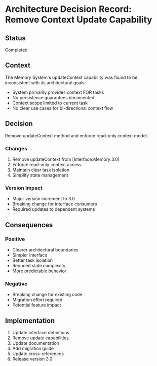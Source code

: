 # Architecture Decision Record: Remove Context Update Capability

## Status
Completed

## Context
The Memory System's updateContext capability was found to be inconsistent with its architectural goals:
- System primarily provides context FOR tasks
- No persistence guarantees documented
- Context scope limited to current task
- No clear use cases for bi-directional context flow

## Decision
Remove updateContext method and enforce read-only context model.

### Changes
1. Remove updateContext from [Interface:Memory:3.0]
2. Enforce read-only context access
3. Maintain clear task isolation
4. Simplify state management

### Version Impact
- Major version increment to 3.0
- Breaking change for interface consumers
- Required updates to dependent systems

## Consequences

### Positive
- Clearer architectural boundaries
- Simpler interface
- Better task isolation
- Reduced state complexity
- More predictable behavior

### Negative
- Breaking change for existing code
- Migration effort required
- Potential feature impact

## Implementation
1. Update interface definitions
2. Remove update capabilities
3. Update documentation
4. Add migration guide
5. Update cross-references
6. Release version 3.0
